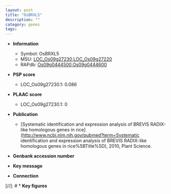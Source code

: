 ```yaml
---
layout: post
title: "OsBRXL5"
description: ""
category: genes
tags: 
---
```


* **Information**  
    + Symbol: OsBRXL5  
    + MSU: [LOC_Os09g27230](http://rice.plantbiology.msu.edu/cgi-bin/ORF_infopage.cgi?orf=LOC_Os09g27230),[LOC_Os09g27220](http://rice.plantbiology.msu.edu/cgi-bin/ORF_infopage.cgi?orf=LOC_Os09g27220)  
    + RAPdb: [Os09g0444500](http://rapdb.dna.affrc.go.jp/viewer/gbrowse_details/irgsp1?name=Os09g0444500),[Os09g0444600](http://rapdb.dna.affrc.go.jp/viewer/gbrowse_details/irgsp1?name=Os09g0444600)  

* **PSP score**  
    + LOC_Os09g27230.1: 0.086 

* **PLAAC score**  
    + LOC_Os09g27230.1: 0 

* **Publication**  
    + [Systematic identification and expression analysis of BREVIS RADIX-like homologous genes in rice](http://www.ncbi.nlm.nih.gov/pubmed?term=Systematic identification and expression analysis of BREVIS RADIX-like homologous genes in rice%5BTitle%5D), 2010, Plant Science.

* **Genbank accession number**  

* **Key message**  

* **Connection**  

[//]: # * **Key figures**  


